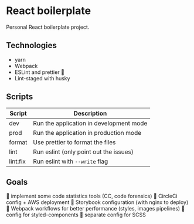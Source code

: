 # React boilerplate

Personal React boilerplate project.

## Technologies

- yarn
- Webpack
- ESLint and prettier 🎨
- Lint-staged with husky

## Scripts

| Script   | Description                             |
| -------- | --------------------------------------- |
| dev      | Run the application in development mode |
| prod     | Run the application in production mode  |
| format   | Use prettier to format the files        |
| lint     | Run eslint (only point out the issues)  |
| lint:fix | Run eslint with `--write` flag          |

## Goals

🚧 implement some code statistics tools (CC, code forensics)
🚧 CircleCi config + AWS deployment
🚧 Storybook configuration (with nginx to deploy)
🚧 Webpack workflows for better performance (styles, images pipelines)
🚧 config for styled-components
🚧 separate config for SCSS
